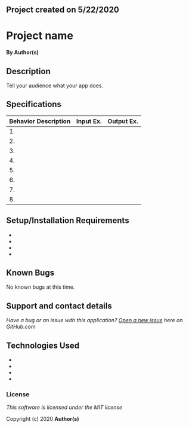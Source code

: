 ## Project created on 5/22/2020

# Project name

#### By **Author(s)**

## Description

Tell your audience what your app does.

## Specifications

|   Behavior Description       |  Input Ex.   |        Output Ex.        |
|------------------------------|--------------|--------------------------|
|1.                            |              |                          |
|2.                            |              |                          |
|3.                            |              |                          |
|4.                            |              |                          |
|5.                            |              |                          |
|6.                            |              |                          |
|7.                            |              |                          |
|8.                            |              |                          |

## Setup/Installation Requirements
*
*
*
*

## Known Bugs
No known bugs at this time.

## Support and contact details
_Have a bug or an issue with this application? [Open a new issue](https://github.com/github-user-name/github-project-name/issues) here on GitHub.com_

## Technologies Used
*
*
*
*
### License

*This software is licensed under the MIT license* 

Copyright (c) 2020 **Author(s)**